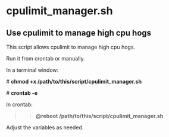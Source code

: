# cpulimit_manager.sh
>>
## Use cpulimit to manage high cpu hogs
>>
This  script allows cpulimit to manage high cpu hogs.
>>
>>
Run it from crontab or manually.
>>
In a terminal window:
>>
\# **chmod +x /path/to/this/script/cpulimit_manager.sh**
>>
\# **crontab -e**
>>
In crontab:
>>**@reboot /path/to/this/script/cpulimit_manager.sh**
>>
Adjust the variables as needed.
